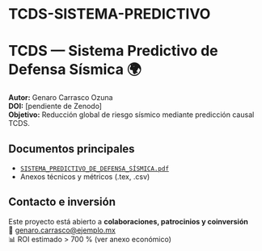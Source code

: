 # TCDS-SISTEMA-PREDICTIVO
# TCDS — Sistema Predictivo de Defensa Sísmica 🌍

**Autor:** Genaro Carrasco Ozuna  
**DOI:** [pendiente de Zenodo]  
**Objetivo:** Reducción global de riesgo sísmico mediante predicción causal TCDS.  

## Documentos principales
- [`SISTEMA_PREDICTIVO_DE_DEFENSA_SÍSMICA.pdf`](SISTEMA_PREDICTIVO_DE_DEFENSA_SÍSMICA.pdf)
- Anexos técnicos y métricos (.tex, .csv)

## Contacto e inversión
Este proyecto está abierto a **colaboraciones, patrocinios y coinversión**  
📩 genaro.carrasco@ejemplo.mx  
📊 ROI estimado > 700 % (ver anexo económico)
